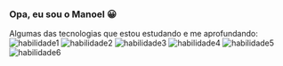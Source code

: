 ### Opa, eu sou o Manoel 😀

Algumas das tecnologias que estou estudando e me aprofundando:  
![habilidade1](https://img.shields.io/badge/.NET-5C2D91?style=for-the-badge&logo=.net&logoColor=white)
![habilidade2](https://img.shields.io/badge/C%23-239120?style=for-the-badge&logo=c-sharp&logoColor=white)
![habilidade3](https://img.shields.io/badge/HTML5-E34F26?style=for-the-badge&logo=html5&logoColor=white)
![habilidade4](https://img.shields.io/badge/CSS-239120?&style=for-the-badge&logo=css3&logoColor=white)
![habilidade5](https://img.shields.io/badge/JavaScript-F7DF1E?style=for-the-badge&logo=javascript&logoColor=black)
![habilidade6](https://img.shields.io/badge/Python-14354C?style=for-the-badge&logo=python&logoColor=blue)


<!--
**ManoelIvisson/ManoelIvisson** is a ✨ _special_ ✨ repository because its `README.md` (this file) appears on your GitHub profile.

Here are some ideas to get you started:

- 🔭 I’m currently working on ...
- 🌱 I’m currently learning ...
- 👯 I’m looking to collaborate on ...
- 🤔 I’m looking for help with ...
- 💬 Ask me about ...
- 📫 How to reach me: ...
- 😄 Pronouns: ...
- ⚡ Fun fact: ...
-->
